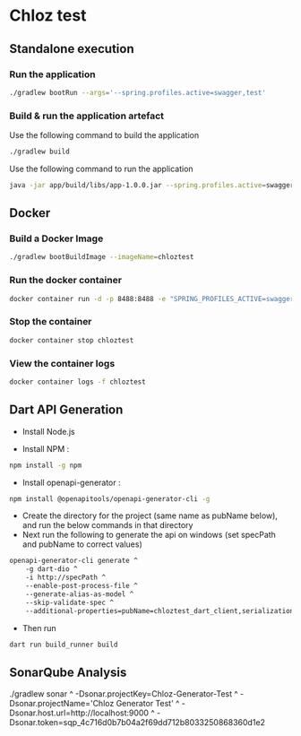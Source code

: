 # Chloz test
## Standalone execution
### Run the application
```bash
./gradlew bootRun --args='--spring.profiles.active=swagger,test'
```
### Build & run the application artefact
Use the following command to build the application
```bash
./gradlew build
```
Use the following command to run the application
```bash
java -jar app/build/libs/app-1.0.0.jar --spring.profiles.active=swagger,test
```
## Docker 
### Build a Docker Image
```bash
./gradlew bootBuildImage --imageName=chloztest
```
### Run the docker container
```bash
docker container run -d -p 8488:8488 -e "SPRING_PROFILES_ACTIVE=swagger,test" --name chloztest -t chloztest
```
### Stop the container
```bash
docker container stop chloztest
```
### View the container logs
```bash
docker container logs -f chloztest
```

## Dart API Generation
* Install Node.js

* Install NPM :
```bash
npm install -g npm
```
* Install openapi-generator :
```bash
npm install @openapitools/openapi-generator-cli -g
```
* Create the directory for the project (same name as pubName below), and run the below commands in that directory
* Next run the following to generate the api on windows (set specPath and pubName to correct values)
```bash
openapi-generator-cli generate ^
    -g dart-dio ^
    -i http://specPath ^
    --enable-post-process-file ^
    --generate-alias-as-model ^
    --skip-validate-spec ^
    --additional-properties=pubName=chloztest_dart_client,serializationLibrary=json_serializable
```
* Then run
```bash
dart run build_runner build
```

## SonarQube Analysis
./gradlew sonar ^
-Dsonar.projectKey=Chloz-Generator-Test ^
-Dsonar.projectName='Chloz Generator Test' ^
-Dsonar.host.url=http://localhost:9000 ^
-Dsonar.token=sqp_4c716d0b7b04a2f69dd712b8033250868360d1e2